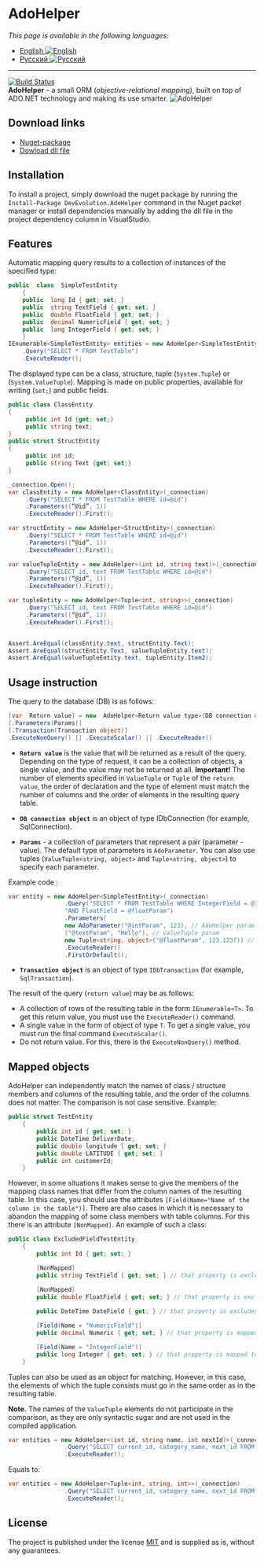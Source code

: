 
# AdoHelper
*This page is available in the following languages:*
 - [English ![English](https://i.ibb.co/LRZcgYS/united-kingdom.png)](README.md)
 - [Русский ![Русский](https://i.ibb.co/frNGG0z/russia-1.png)](README-RU.md)
---
[![Build Status](https://travis-ci.org/DevEvolution/AdoHelper.svg?branch=master)](https://travis-ci.org/DevEvolution/AdoHelper) <br/>
**AdoHelper**  – a small ORM (_objective-relational mapping_), built on top of ADO.NET technology and making its use smarter.
![AdoHelper](https://i.ibb.co/j4HDHTX/ADO-Helper.png)
## Download links
 - [Nuget-package](https://www.nuget.org/packages/DevEvolution.AdoHelper/1.0.0)
 - [Dowload dll file](https://yadi.sk/d/uK6gsNHz2Y2mTw)
## Installation
To install a project, simply download the nuget package by running the `Install-Package DevEvolution.AdoHelper` command in the Nuget packet manager or install dependencies manually by adding the dll file in the project dependency column in VisualStudio.
## Features
Automatic mapping query results to a collection of instances of the specified type:
```csharp
public  class  SimpleTestEntity
    {
    public  long Id { get; set; }
    public  string TextField { get; set; }
    public  double FloatField { get; set; }
    public  decimal NumericField { get; set; }
    public  long IntegerField { get; set; }
    }
IEnumerable<SimpleTestEntity> entities = new AdoHelper<SimpleTestEntity>(_connection)
	.Query("SELECT * FROM TestTable")
	.ExecuteReader();
``` 
The displayed type can be a class, structure, tuple (`System.Tuple`) or (`System.ValueTuple`). Mapping is made on public properties, available for writing (`set;`) and public fields.
```csharp
public class ClassEntity 
{
     public int Id {get; set;}
     public string text;
}
public struct StructEntity 
{
     public int id;
     public string Text {get; set;}
}

_connection.Open();
var classEntity = new AdoHelper<ClassEntity>(_connection)
     .Query("SELECT * FROM TestTable WHERE id=@id")
     .Parameters((“@id”, 1))
     .ExecuteReader().First();

var structEntity = new AdoHelper<StructEntity>(_connection)
     .Query("SELECT * FROM TestTable WHERE id=@id")
     .Parameters((“@id”, 1))
     .ExecuteReader().First();

var valueTupleEntity = new AdoHelper<(int id, string text)>(_connection)
     .Query("SELECT id, text FROM TestTable WHERE id=@id")
     .Parameters((“@id”, 1))
     .ExecuteReader().First();

var tupleEntity = new AdoHelper<Tuple<int, string>>(_connection)
     .Query("SELECT id, text FROM TestTable WHERE id=@id")
     .Parameters((“@id”, 1))
     .ExecuteReader().First();


Assert.AreEqual(classEntity.text, structEntity.Text);
Assert.AreEqual(structEntity.Text, valueTupleEntity.text);
Assert.AreEqual(valueTupleEntity.text, tupleEntity.Item2);
```
## Usage instruction
The query to the database (DB) is as follows:
```csharp
[var  Return value] = new  AdoHelper<Return value type>(DB connection object)
[.Parameters(Params)]
[.Transaction(Transaction object)]
.ExecuteNonQuery() || .ExecuteScalar() || .ExecuteReader()
```

- **`Return value`** is the value that will be returned as a result of the query. Depending on the type of request, it can be a collection of objects, a single value, and the value may not be returned at all.
**Important!** The number of elements specified in `ValueTuple` or `Tuple` of the `return value`, the order of declaration and the type of element must match the number of columns and the order of elements in the resulting query table.

- **`DB connection object`** is an object of type IDbConnection (for example, SqlConnection).

- **`Params`** - a collection of parameters that represent a pair (parameter - value). The default type of parameters is `AdoParameter`. You can also use tuples (`ValueTuple<string, object>` and `Tuple<string, object>`) to specify each parameter.

Example code :
```csharp
var entity = new AdoHelper<SimpleTestEntity>(_connection)
                .Query("SELECT * FROM TestTable WHERE IntegerField = @intParam AND TextField = @textParam" +
                "AND FloatField = @floatParam")
                .Parameters(
                new AdoParameter("@intParam", 123), // AdoHelper param
                ("@textParam", "Hello"), // ValueTuple param
                new Tuple<string, object>("@floatParam", 123.123f)) // Tuple param
                .ExecuteReader()
                .FirstOrDefault();
```
- **`Transaction object`** is an object of type `IDbTransaction` (for example, `SqlTransaction`).

The result of the query (`return value`) may be as follows:
- A collection of rows of the resulting table in the form `IEnumerable<T>`. To get this return value, you must use the `ExecuteReader()` command.
- A single value in the form of object of type `T`. To get a single value, you must run the final command `ExecuteScalar()`.
- Do not return value. For this, there is the `ExecuteNonQuery()` method.

## Mapped objects
AdoHelper can independently match the names of class / structure members and columns of the resulting table, and the order of the columns does not matter. The comparison is not case sensitive.
Example:
```csharp
public struct TestEntity
    {
        public int id { get; set; }
        public DateTime DeliverDate;
        public double longitude { get; set; }
        public double LATITUDE { get; set; }
        public int customerId;
    }
```
However, in some situations it makes sense to give the members of the mapping class names that differ from the column names of the resulting table. In this case, you should use the attributes `[Field(Name="Name of the column in the table")]`. There are also cases in which it is necessary to abandon the mapping of some class members with table columns. For this there is an attribute `[NonMapped]`.
An example of such a class:
```csharp
public class ExcludedFieldTestEntity
    {
        public int Id { get; set; }

        [NonMapped]
        public string TextField { get; set; } // that property is excluded from mapping

        [NonMapped]
        public double FloatField { get; set; } // that property is excluded from mapping
		
		public DateTime DateField { get; } // that property is excluded too because set property is unreachable

        [Field(Name = "NumericField")]
        public decimal Numeric { get; set; } // that property is mapped to NumericField column

        [Field(Name = "IntegerField")]
        public long Integer { get; set; } // that property is mapped to IntegerField column
    }
```
Tuples can also be used as an object for matching. However, in this case, the elements of which the tuple consists must go in the same order as in the resulting table.

**Note.** The names of the `ValueTuple` elements do not participate in the comparison, as they are only syntactic sugar and are not used in the compiled application.
```csharp
var entities = new AdoHelper<(int id, string name, int nextId)>(_connection)
                .Query("SELECT current_id, category_name, next_id FROM categories WHERE category LIKE ‘TMP’")
                .ExecuteReader();
```
Equals to:
```csharp
var entities = new AdoHelper<Tuple<int, string, int>>(_connection)
                .Query("SELECT current_id, category_name, next_id FROM categories WHERE category LIKE ‘TMP’")
                .ExecuteReader();
```
## License
The project is published under the license [MIT](LICENSE.md) and is supplied as is, without any guarantees.
